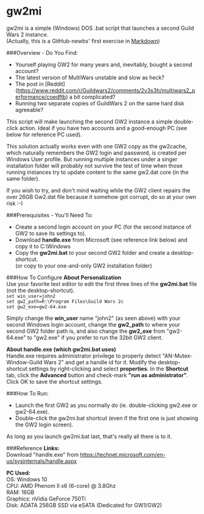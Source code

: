 # gw2mi
gw2mi is a simple (Windows) DOS .bat script that launches a second Guild Wars 2 instance.  
(Actually, this is a GitHub-newbs' first exercise in [Markdown](http://commonmark.org/help/))

###Overview - Do You Find:
* Yourself playing GW2 for many years and, inevitably, bought a second account?
* The latest version of MultiWars unstable and slow as heck?
* The post in [Reddit] (https://www.reddit.com/r/Guildwars2/comments/2v3s3h/multiwars2_performance/coedftb) a bit complicated?
* Running two separate copies of GuildWars 2 on the same hard disk agreeable?  

This script will make launching the second GW2 instance a simple double-click action. Ideal if you have two accounts and a good-enough PC (see below for reference PC used).

This solution actually works even with one GW2 copy as the gw2cache, which naturally remembers the GW2 login and password, is created per Windows User profile. But running multiple instances under a singer installation folder will probably not survive the test of time when those running instances try to update content to the same gw2.dat core (in the same folder).  

If you wish to try, and don't mind waiting while the GW2 client repairs the over 26GB Gw2.dat file because it somehow got corrupt, do so at your own risk :-)


###Prerequisites - You'll Need To:
* Create a second login account on your PC (for the second instance of GW2 to save its settings to).
* Download **handle.exe** from Microsoft (see reference link below) and copy it to C:\Windows
* Copy the **gw2mi.bat** to your second GW2 folder and create a desktop-shortcut.  
  (or copy to your one-and-only GW2 installation folder)  

###How To Configure
**About Personalization**  
Use your favorite text editor to edit the first three lines of the **gw2mi.bat** file (not the desktop-shortcut).  
    `set win_user=john2`  
    `set gw2_path=R:\Program Files\Guild Wars 2c`  
    `set gw2_exe=gw2-64.exe`  
    
Simply change the **win_user** name "john2" (as seen above) with your second Windows login account, change the **gw2_path** to where your second GW2 folder path is, and also change the **gw2_exe** from "gw2-64.exe" to "gw2.exe" if you prefer to run the 32bit GW2 client.  

**About handle.exe (which gw2mi.bat uses)**  
Handle.exe requires administrator privilege to properly detect "AN-Mutex-Window-Guild Wars 2" and get a handle id for it. Modify the desktop-shortcut settings by right-clicking and select **properties**. In the **Shortcut** tab, click the **Advanced** button and check-mark **"run as administrator"**. Click OK to save the shortcut settings.

###How To Run:
* Launch the first GW2 as you normally do (ie. double-clicking gw2.exe or gw2-64.exe).
* Double-click the gw2mi.bat shortcut (even if the first one is just showing the GW2 login screen).

As long as you launch gw2mi.bat last, that's really all there is to it.

###Reference
**Links:**  
Download "handle.exe" from https://technet.microsoft.com/en-us/sysinternals/handle.aspx

**PC Used:**  
OS: Windows 10  
CPU: AMD Phenom II x6 (6-core) @ 3.8Ghz  
RAM: 16GB  
Graphics: nVidia GeForce 750Ti  
Disk: ADATA 256GB SSD via eSATA (Dedicated for GW1/GW2)
